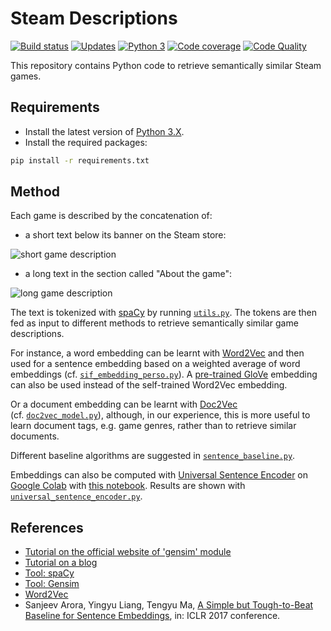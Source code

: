 # Steam Descriptions

[![Build status][build-image]][build]
[![Updates][dependency-image]][pyup]
[![Python 3][python3-image]][pyup]
[![Code coverage][codecov-image]][codecov]
[![Code Quality][codacy-image]][codacy]

This repository contains Python code to retrieve semantically similar Steam games.

## Requirements

-   Install the latest version of [Python 3.X](https://www.python.org/downloads/).
-   Install the required packages:

```bash
pip install -r requirements.txt
```

## Method

Each game is described by the concatenation of:
 
-   a short text below its banner on the Steam store:

![short game description](https://i.imgur.com/qSiN3Hh.png)

-   a long text in the section called "About the game":

![long game description](https://i.imgur.com/zpLKiqh.png)

The text is tokenized with [spaCy](https://spacy.io/) by running [`utils.py`](utils.py).
The tokens are then fed as input to different methods to retrieve semantically similar game descriptions.

For instance, a word embedding can be learnt with [Word2Vec](https://en.wikipedia.org/wiki/Word2vec) and then used for a
sentence embedding based on a weighted average of word embeddings (cf. [`sif_embedding_perso.py`](sif_embedding_perso.py)).
A [pre-trained GloVe](https://spacy.io/models/en#section-en_vectors_web_lg) embedding can also be used instead of the self-trained Word2Vec embedding.

Or a document embedding can be learnt with [Doc2Vec](https://radimrehurek.com/gensim/models/doc2vec.html) (cf. [`doc2vec_model.py`](doc2vec_model.py)), although, in
our experience, this is more useful to learn document tags, e.g. game genres, rather than to retrieve similar documents.

Different baseline algorithms are suggested in [`sentence_baseline.py`](sentence_baseline.py).

Embeddings can also be computed with [Universal Sentence Encoder](https://tfhub.dev/google/universal-sentence-encoder/2) on [Google Colab](https://colab.research.google.com/) with [this notebook](universal_sentence_encoder.ipynb).
Results are shown with [`universal_sentence_encoder.py`](universal_sentence_encoder.py). 

## References

-   [Tutorial on the official website of 'gensim' module](https://radimrehurek.com/gensim/models/word2vec.html)
-   [Tutorial on a blog](http://kavita-ganesan.com/gensim-word2vec-tutorial-starter-code/)
-   [Tool: spaCy](https://spacy.io/)
-   [Tool: Gensim](https://radimrehurek.com/gensim/)
-   [Word2Vec](https://en.wikipedia.org/wiki/Word2vec)
-   Sanjeev Arora, Yingyu Liang, Tengyu Ma, [A Simple but Tough-to-Beat Baseline for Sentence Embeddings](https://openreview.net/forum?id=SyK00v5xx), in: ICLR 2017 conference.

<!-- Definitions -->

[build]: <https://travis-ci.org/woctezuma/steam-descriptions>
[build-image]: <https://travis-ci.org/woctezuma/steam-descriptions.svg?branch=master>

[pyup]: <https://pyup.io/repos/github/woctezuma/steam-descriptions/>
[dependency-image]: <https://pyup.io/repos/github/woctezuma/steam-descriptions/shield.svg>
[python3-image]: <https://pyup.io/repos/github/woctezuma/steam-descriptions/python-3-shield.svg>

[codecov]: <https://codecov.io/gh/woctezuma/steam-descriptions>
[codecov-image]: <https://codecov.io/gh/woctezuma/steam-descriptions/branch/master/graph/badge.svg>

[codacy]: <https://www.codacy.com/app/woctezuma/steam-descriptions>
[codacy-image]: <https://api.codacy.com/project/badge/Grade/710292a19eff45e08a53e8b0028e02d4>
